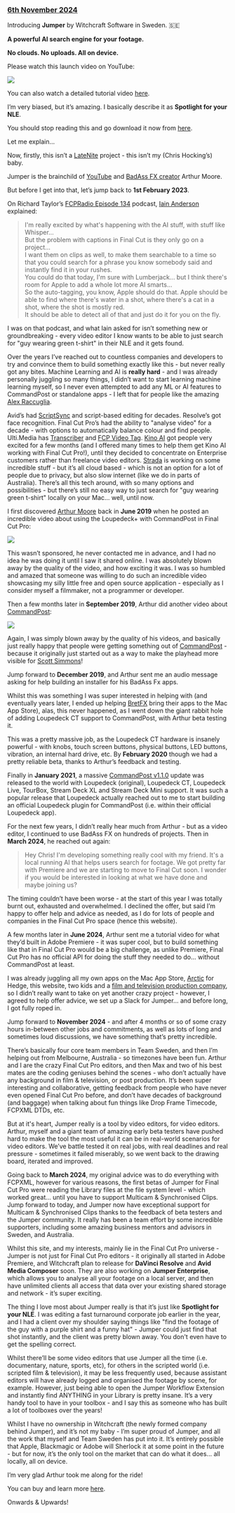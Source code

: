 ### [6th November 2024](/news/20241106)

Introducing **Jumper** by Witchcraft Software in Sweden. 🇸🇪

**A powerful AI search engine for your footage.**

**No clouds. No uploads. All on device.**

Please watch this launch video on YouTube:

[![](/static/jumper.jpg)](http://ltnt.tv/jumper)

You can also watch a detailed tutorial video [here](https://docs.getjumper.io/videos/).

I’m very biased, but it’s amazing. I basically describe it as **Spotlight for your NLE**.

You should stop reading this and go download it now from [here](https://getjumper.io/?ref=fcpcafe).

Let me explain...

Now, firstly, this isn’t a [LateNite](/latenite/) project - this isn’t my (Chris Hocking’s) baby.

Jumper is the brainchild of [YouTube](https://www.youtube.com/@ArthurMoore) and [BadAss FX creator](https://arthurmoorefx.sellfy.store) Arthur Moore.

But before I get into that, let’s jump back to **1st February 2023**.

On Richard Taylor’s [FCPRadio Episode 134](https://podcasts.apple.com/au/podcast/final-cut-pro-radio/id1061415673?i=1000597468348) podcast, [Iain Anderson](https://iain-anderson.com) explained:

> I'm really excited by what's happening with the AI stuff, with stuff like Whisper...<br />
> But the problem with captions in Final Cut is they only go on a project...<br />
> I want them on clips as well, to make them searchable to a time so that you could search for a phrase you know somebody said and instantly find it in your rushes.<br />
> You could do that today, I'm sure with Lumberjack... but I think there's room for Apple to add a whole lot more AI smarts...<br />
> So the auto-tagging, you know, Apple should do that. Apple should be able to find where there's water in a shot, where there's a cat in a shot, where the shot is mostly red.<br />
> It should be able to detect all of that and just do it for you on the fly.

I was on that podcast, and what Iain asked for isn’t something new or groundbreaking - every video editor I know wants to be able to just search for "guy wearing green t-shirt" in their NLE and it gets found.

Over the years I’ve reached out to countless companies and developers to try and convince them to build something exactly like this - but never really got any bites. Machine Learning and AI is **really hard** - and I was already personally juggling so many things, I didn’t want to start learning machine learning myself, so I never even attempted to add any ML or AI features to CommandPost or standalone apps - I left that for people like the amazing [Alex Raccuglia](https://ulti.media/about/).

Avid’s had [ScriptSync](https://www.avid.com/products/media-composer-scriptsync-option) and script-based editing for decades. Resolve’s got face recognition. Final Cut Pro’s had the ability to "analyse video" for a decade - with options to automatically balance colour and find people. Ulti.Media has [Transcriber](https://ulti.media/transcriber/) and [FCP Video Tag](https://ulti.media/fcp-video-tag-automatic-keyword-generator-for-final-cut-pro/). [Kino AI](https://kino.ai) got people very excited for a few months (and I offered many times to help them get Kino AI working with Final Cut Pro!), until they decided to concentrate on Enterprise customers rather than freelance video editors. [Strada](https://strada.tech) is working on some incredible stuff - but it’s all cloud based - which is not an option for a lot of people due to privacy, but also slow internet (like we do in parts of Australia). There’s all this tech around, with so many options and possibilities - but there’s still no easy way to just search for "guy wearing green t-shirt" locally on your Mac... well, until now.

I first discovered [Arthur Moore](https://www.youtube.com/@ArthurMoore) back in **June 2019** when he posted an incredible video about using the Loupedeck+ with CommandPost in Final Cut Pro:

[![](/static/arthur-moore-loupedeck-plus.jpg)](https://www.youtube.com/watch?v=uNMdDGtIoR0)

This wasn’t sponsored, he never contacted me in advance, and I had no idea he was doing it until I saw it shared online. I was absolutely blown away by the quality of the video, and how exciting it was. I was so humbled and amazed that someone was willing to do such an incredible video showcasing my silly little free and open source application - especially as I consider myself a filmmaker, not a programmer or developer.

Then a few months later in **September 2019**, Arthur did another video about [CommandPost](https://commandpost.io):

[![](/static/arthur-moore-commandpost.jpg)](https://www.youtube.com/watch?v=2IkCYS9Svrw)

Again, I was simply blown away by the quality of his videos, and basically just really happy that people were getting something out of [CommandPost](https://commandpost.io) - because it originally just started out as a way to make the playhead more visible for [Scott Simmons](https://latenitefilms.com/blog/final-cut-pro-hacks/)!

Jump forward to **December 2019**, and Arthur sent me an audio message asking for help building an installer for his BadAss Fx apps.

Whilst this was something I was super interested in helping with (and eventually years later, I ended up helping [BretFX](https://www.bretfx.com) bring their apps to the Mac App Store), alas, this never happened, as I went down the giant rabbit hole of adding Loupedeck CT support to CommandPost, with Arthur beta testing it.

This was a pretty massive job, as the Loupedeck CT hardware is insanely powerful - with knobs, touch screen buttons, physical buttons, LED buttons, vibration, an internal hard drive, etc. By **February 2020** though we had a pretty reliable beta, thanks to Arthur’s feedback and testing.

Finally in **January 2021**, a massive [CommandPost v1.1.0](https://github.com/CommandPost/CommandPost/releases/tag/1.1.0) update was released to the world with Loupedeck (original), Loupedeck CT, Loupedeck Live, TourBox, Stream Deck XL and Stream Deck Mini support. It was such a popular release that Loupedeck actually reached out to me to start building an official Loupedeck plugin for CommandPost (i.e. within their official Loupedeck app).

For the next few years, I didn’t really hear much from Arthur - but as a video editor, I continued to use BadAss FX on hundreds of projects. Then in **March 2024**, he reached out again:

> Hey Chris! I'm developing something really cool with my friend. It's a local running AI that helps users search for footage. We got pretty far with Premiere and we are starting to move to Final Cut soon. I wonder if you would be interested in looking at what we have done and maybe joining us?

The timing couldn’t have been worse - at the start of this year I was totally burnt out, exhausted and overwhelmed. I declined the offer, but said I’m happy to offer help and advice as needed, as I do for lots of people and companies in the Final Cut Pro space (hence this website).

A few months later in **June 2024**, Arthur sent me a tutorial video for what they’d built in Adobe Premiere - it was super cool, but to build something like that in Final Cut Pro would be a big challenge, as unlike Premiere, Final Cut Pro has no official API for doing the stuff they needed to do... without CommandPost at least.

I was already juggling all my own apps on the Mac App Store, [Arctic](https://hedge.co/products/arctic) for Hedge, this website, two kids and a [film and television production company](https://latenitefilms.com), so I didn’t really want to take on yet another crazy project - however, I agreed to help offer advice, we set up a Slack for Jumper... and before long, I got fully roped in.

Jump forward to **November 2024** - and after 4 months or so of some crazy hours in-between other jobs and commitments, as well as lots of long and sometimes loud discussions, we have something that’s pretty incredible.

There’s basically four core team members in Team Sweden, and then I’m helping out from Melbourne, Australia - so timezones have been fun. Arthur and I are the crazy Final Cut Pro editors, and then Max and two of his best mates are the coding geniuses behind the scenes - who don’t actually have any background in film & television, or post production. It’s been super interesting and collaborative, getting feedback from people who have never even opened Final Cut Pro before, and don’t have decades of background (and baggage) when talking about fun things like Drop Frame Timecode, FCPXML DTDs, etc.

But at it's heart, Jumper really is a tool by video editors, for video editors. Arthur, myself and a giant team of amazing early beta testers have pushed hard to make the tool the most useful it can be in real-world scenarios for video editors. We’ve battle tested it on real jobs, with real deadlines and real pressure - sometimes it failed miserably, so we went back to the drawing board, iterated and improved.

Going back to **March 2024**, my original advice was to do everything with FCPXML, however for various reasons, the first betas of Jumper for Final Cut Pro were reading the Library files at the file system level - which worked great... until you have to support Multicam & Synchronised Clips. Jump forward to today, and Jumper now have exceptional support for Multicam & Synchronised Clips thanks to the feedback of beta testers and the Jumper community. It really has been a team effort by some incredible supporters, including some amazing business mentors and advisors in Sweden, and Australia.

Whilst this site, and my interests, mainly lie in the Final Cut Pro universe - Jumper is not just for Final Cut Pro editors - it originally all started in Adobe Premiere, and Witchcraft plan to release for **DaVinci Resolve** and **Avid Media Composer** soon. They are also working on **Jumper Enterprise**, which allows you to analyse all your footage on a local server, and then have unlimited clients all access that data over your existing shared storage and network - it’s super exciting.

The thing I love most about Jumper really is that it’s just like **Spotlight for your NLE**. I was editing a fast turnaround corporate job earlier in the year, and I had a client over my shoulder saying things like "find the footage of the guy with a purple shirt and a funny hat" - Jumper could just find that shot instantly, and the client was pretty blown away. You don't even have to get the spelling correct.

Whilst there’ll be some video editors that use Jumper all the time (i.e. documentary, nature, sports, etc), for others in the scripted world (i.e. scripted film & television), it may be less frequently used, because assistant editors will have already logged and organised the footage by scene, for example. However, just being able to open the Jumper Workflow Extension and instantly find ANYTHING in your Library is pretty insane. It’s a very handy tool to have in your toolbox - and I say this as someone who has built a lot of toolboxes over the years!

Whilst I have no ownership in Witchcraft (the newly formed company behind Jumper), and it’s not my baby - I’m super proud of Jumper, and all the work that myself and Team Sweden has put into it. It’s entirely possible that Apple, Blackmagic or Adobe will Sherlock it at some point in the future - but for now, it’s the only tool on the market that can do what it does... all locally, all on device.

I’m very glad Arthur took me along for the ride!

You can buy and learn more [here](https://getjumper.io/?ref=fcpcafe).

Onwards & Upwards!